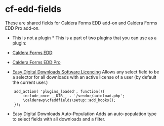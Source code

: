 # cf-edd-fields
These are shared fields for Caldera Forms EDD add-on and Caldera Forms EDD Pro add-on.

* This is not a plugin *
This is a part of two plugins that you can use as a plugin:
* [Caldera Forms EDD](https://calderaforms.com/downloads/edd-for-caldera-forms/)
* [Caldera Forms EDD Pro](https://calderaforms.com/downloads/easy-digital-downloads-for-caldera-forms-pro)

* [Easy Digital Downloads Software Licencing](https://easydigitaldownloads.com/downloads/software-licensing/) 
 Allows any select field to be a selector for all downloads with an active license of a user (by default the current user.)

```
    add_action( 'plugins_loaded', function(){
        include_once __DIR__ . '/vendor/autoload.php';
        \calderawp\cfeddfields\setup::add_hooks();
    });

```

* Easy Digital Downloads Auto-Population
Adds an auto-population type to select fields with all downloads and a filter.